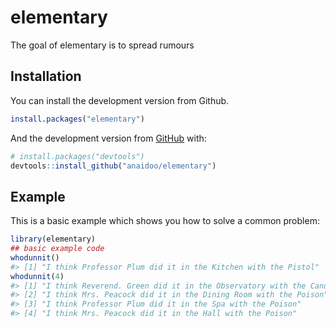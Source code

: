 
<!-- README.md is generated from README.Rmd. Please edit that file -->
elementary
==========

<!-- badges: start -->
<!-- badges: end -->
The goal of elementary is to spread rumours

Installation
------------

You can install the development version from Github.

``` r
install.packages("elementary")
```

And the development version from [GitHub](https://github.com/) with:

``` r
# install.packages("devtools")
devtools::install_github("anaidoo/elementary")
```

Example
-------

This is a basic example which shows you how to solve a common problem:

``` r
library(elementary)
## basic example code
whodunnit()
#> [1] "I think Professor Plum did it in the Kitchen with the Pistol"
whodunnit(4)
#> [1] "I think Reverend. Green did it in the Observatory with the Candlestick"
#> [2] "I think Mrs. Peacock did it in the Dining Room with the Poison"        
#> [3] "I think Professor Plum did it in the Spa with the Poison"              
#> [4] "I think Mrs. Peacock did it in the Hall with the Poison"
```
